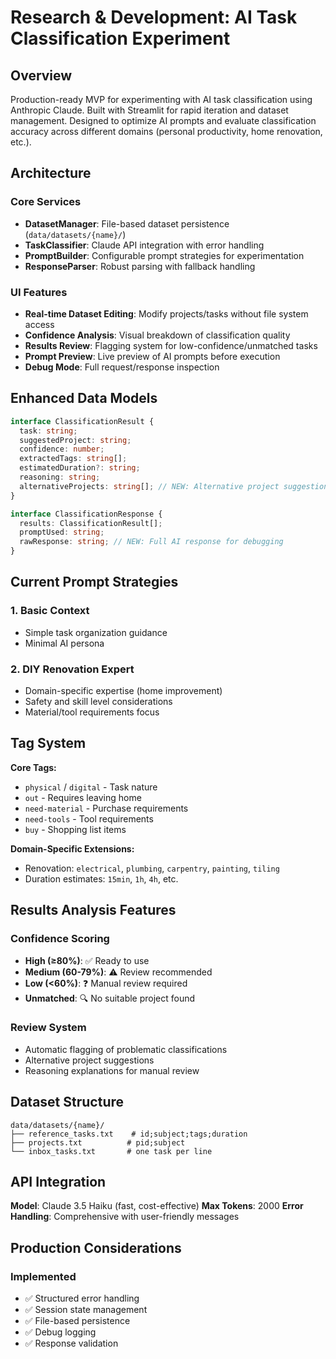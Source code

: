# Research & Development: AI Task Classification Experiment

## Overview

Production-ready MVP for experimenting with AI task classification using Anthropic Claude. Built with Streamlit for rapid iteration and dataset management. Designed to optimize AI prompts and evaluate classification accuracy across different domains (personal productivity, home renovation, etc.).

## Architecture

### Core Services
- **DatasetManager**: File-based dataset persistence (`data/datasets/{name}/`)
- **TaskClassifier**: Claude API integration with error handling
- **PromptBuilder**: Configurable prompt strategies for experimentation
- **ResponseParser**: Robust parsing with fallback handling

### UI Features
- **Real-time Dataset Editing**: Modify projects/tasks without file system access
- **Confidence Analysis**: Visual breakdown of classification quality
- **Results Review**: Flagging system for low-confidence/unmatched tasks
- **Prompt Preview**: Live preview of AI prompts before execution
- **Debug Mode**: Full request/response inspection

## Enhanced Data Models

```typescript
interface ClassificationResult {
  task: string;
  suggestedProject: string;
  confidence: number;
  extractedTags: string[];
  estimatedDuration?: string;
  reasoning: string;
  alternativeProjects: string[]; // NEW: Alternative project suggestions
}

interface ClassificationResponse {
  results: ClassificationResult[];
  promptUsed: string;
  rawResponse: string; // NEW: Full AI response for debugging
}
```

## Current Prompt Strategies

### 1. Basic Context
- Simple task organization guidance
- Minimal AI persona

### 2. DIY Renovation Expert
- Domain-specific expertise (home improvement)
- Safety and skill level considerations
- Material/tool requirements focus

## Tag System

**Core Tags:**
- `physical` / `digital` - Task nature
- `out` - Requires leaving home
- `need-material` - Purchase requirements
- `need-tools` - Tool requirements  
- `buy` - Shopping list items

**Domain-Specific Extensions:**
- Renovation: `electrical`, `plumbing`, `carpentry`, `painting`, `tiling`
- Duration estimates: `15min`, `1h`, `4h`, etc.

## Results Analysis Features

### Confidence Scoring
- **High (≥80%)**: ✅ Ready to use
- **Medium (60-79%)**: ⚠️ Review recommended  
- **Low (<60%)**: ❓ Manual review required
- **Unmatched**: 🔍 No suitable project found

### Review System
- Automatic flagging of problematic classifications
- Alternative project suggestions
- Reasoning explanations for manual review

## Dataset Structure

```
data/datasets/{name}/
├── reference_tasks.txt    # id;subject;tags;duration
├── projects.txt          # pid;subject  
└── inbox_tasks.txt       # one task per line
```

## API Integration

**Model**: Claude 3.5 Haiku (fast, cost-effective)
**Max Tokens**: 2000
**Error Handling**: Comprehensive with user-friendly messages

## Production Considerations

### Implemented
- ✅ Structured error handling
- ✅ Session state management
- ✅ File-based persistence
- ✅ Debug logging
- ✅ Response validation
